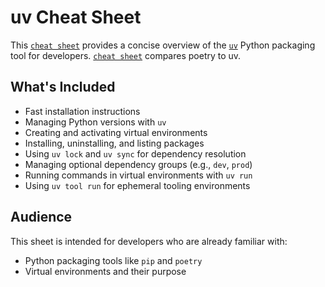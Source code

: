 # uv Cheat Sheet

This [`cheat sheet`](https://ricketyrick.github.io/uv_cheat_sheet/uv-cheat-sheet.html) provides a concise overview of the [`uv`](https://github.com/astral-sh/uv) Python packaging tool for developers.
[`cheat sheet`](https://ricketyrick.github.io/uv_cheat_sheet/poetry_vs_uv.html) compares poetry to uv.
## What's Included

- Fast installation instructions
- Managing Python versions with `uv`
- Creating and activating virtual environments
- Installing, uninstalling, and listing packages
- Using `uv lock` and `uv sync` for dependency resolution
- Managing optional dependency groups (e.g., `dev`, `prod`)
- Running commands in virtual environments with `uv run`
- Using `uv tool run` for ephemeral tooling environments

## Audience

This sheet is intended for developers who are already familiar with:
- Python packaging tools like `pip` and `poetry`
- Virtual environments and their purpose
